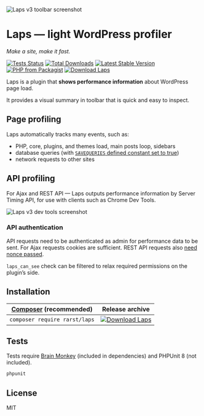 ![Laps v3 toolbar screenshot](https://i.imgur.com/NtgAxhp.png)

# Laps — light WordPress profiler

_Make a site, make it fast._

[![Tests Status](https://github.com/rarst/laps/actions/workflows/tests.yml/badge.svg)](https://github.com/Rarst/laps/actions/workflows/tests.yml)
[![Total Downloads](https://img.shields.io/packagist/dt/rarst/laps.svg)](https://packagist.org/packages/rarst/laps)
[![Latest Stable Version](https://img.shields.io/packagist/v/rarst/laps.svg?label=version)](https://packagist.org/packages/rarst/laps)
[![PHP from Packagist](https://img.shields.io/packagist/php-v/rarst/laps.svg)](https://packagist.org/packages/rarst/laps)
[![Download Laps](https://img.shields.io/badge/download-laps.zip-blue)](https://github.com/Rarst/laps/releases/latest/download/laps.zip)

Laps is a plugin that **shows performance information** about WordPress page load.

It provides a visual summary in toolbar that is quick and easy to inspect.

## Page profiling

Laps automatically tracks many events, such as:
- PHP, core, plugins, and themes load, main posts loop, sidebars
- database queries (with [`SAVEQUERIES` defined constant set to true](https://developer.wordpress.org/apis/wp-config-php/#save-queries-for-analysis))
- network requests to other sites 

## API profiling

For Ajax and REST API — Laps outputs performance information by Server Timing API, for use with clients such as Chrome Dev Tools.

![Laps v3 dev tools screenshot](https://i.imgur.com/hkl1Qk9.png)

### API authentication

API requests need to be authenticated as admin for performance data to be sent. For Ajax requests cookies are sufficient. REST API requests also [need nonce passed](https://developer.wordpress.org/rest-api/using-the-rest-api/authentication/#cookie-authentication).

`laps_can_see` check can be filtered to relax required permissions on the plugin’s side.

## Installation

| [Composer](https://getcomposer.org/) (recommended) | Release archive |
| -------------------------------------------------- | -------- |
| `composer require rarst/laps` | [![Download Laps](https://img.shields.io/badge/download-laps.zip-blue?style=for-the-badge)](https://github.com/Rarst/laps/releases/latest/download/laps.zip)|

## Tests

Tests require [Brain Monkey](https://github.com/Brain-WP/BrainMonkey) (included in dependencies) and PHPUnit 8 (not included).

```bash
phpunit
```

## License

MIT
